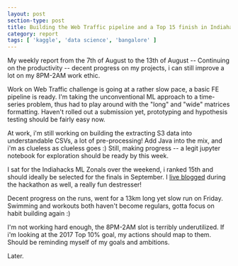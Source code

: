 ```yaml
---
layout: post
section-type: post
title: Building the Web Traffic pipeline and a Top 15 finish in Indiahacks ML Zonals | Weekly Report 50
category: report
tags: [ 'kaggle', 'data science', 'bangalore' ]
---
```


My weekly report from the 7th of August to the 13th of August -- Continuing on the productivity -- decent progress on my projects, i can still improve a lot on my 8PM-2AM work ethic. 

Work on Web Traffic challenge is going at a rather slow pace, a basic FE pipeline is ready. I'm taking the unconventional ML approach to a time-series problem, thus had to play around with the "long" and "wide" matrices formatting. Haven't rolled out a submission yet, prototyping and hypothesis testing should be fairly easy now.

At work, i'm still working on building the extracting S3 data into understandable CSVs, a lot of pre-processing! Add Java into the mix, and i'm as clueless as clueless goes :) Still, making progress -- a legit jupyter notebook for exploration should be ready by this week.

I sat for the Indiahacks ML Zonals over the weekend, i ranked 15th and should ideally be selected for the finals in September. I [live blogged](https://shubh24.github.io/shubh24.github.com/report/2017/08/12/Indiahacks-ML-Hackathon-Predict-the-number-of-lanes-LIVE-BLOG.html) during the hackathon as well, a really fun destresser!

Decent progress on the runs, went for a 13km long yet slow run on Friday. Swimming and workouts both haven't become regulars, gotta focus on habit building again :)	

I'm not working hard enough, the 8PM-2AM slot is terribly underutilized. If i'm looking at the 2017 Top 10% goal, my actions should map to them. Should be reminding myself of my goals and ambitions. 

Later.